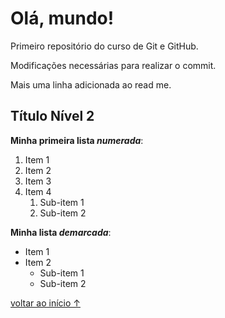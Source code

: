 # Olá, mundo!
 Primeiro repositório do curso de Git e GitHub.

Modificações necessárias para realizar o commit.

Mais uma linha adicionada ao read me.

## Título Nível 2

__Minha primeira lista *numerada*__:

1. Item 1
1. Item 2
0. Item 3
4. Item 4
   1. Sub-item 1
   1. Sub-item 2

**Minha lista _demarcada_**:

* Item 1
* Item 2
   - Sub-item 1
   * Sub-item 2

[voltar ao início ↑](#ola-mundo)
